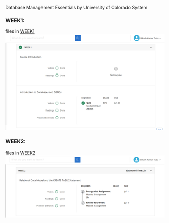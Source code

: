 Database Management Essentials
by University of Colorado System


### WEEK1:
files in [WEEK1](https://github.com/bikashtudu/July2018/tree/master/Database%20Management%20Essentials/WEEK1)
![alt text](https://github.com/bikashtudu/July2018/blob/master/Database%20Management%20Essentials/WEEK1/screen_shot.png)

### WEEK2:
files in [WEEK2](https://github.com/bikashtudu/July2018/tree/master/Database%20Management%20Essentials/WEEK2)
![alt text](https://github.com/bikashtudu/July2018/blob/master/Database%20Management%20Essentials/WEEK2/screen_shot.png)


